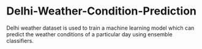 # Delhi-Weather-Condition-Prediction
Delhi weather dataset is used to train a machine learning model which can predict the weather conditions of a particular day using ensemble classifiers.

